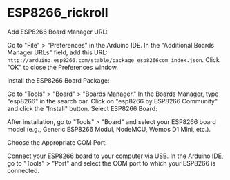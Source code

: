 # ESP8266_rickroll
Add ESP8266 Board Manager URL:

Go to "File" > "Preferences" in the Arduino IDE.
In the "Additional Boards Manager URLs" field, add this URL: ```http://arduino.esp8266.com/stable/package_esp8266com_index.json```.
Click "OK" to close the Preferences window.

Install the ESP8266 Board Package:

Go to "Tools" > "Board" > "Boards Manager."
In the Boards Manager, type "esp8266" in the search bar.
Click on "esp8266 by ESP8266 Community" and click the "Install" button.
Select ESP8266 Board:

After installation, go to "Tools" > "Board" and select your ESP8266 board model (e.g., Generic ESP8266 Modul, NodeMCU, Wemos D1 Mini, etc.).

Choose the Appropriate COM Port:

Connect your ESP8266 board to your computer via USB.
In the Arduino IDE, go to "Tools" > "Port" and select the COM port to which your ESP8266 is connected.

